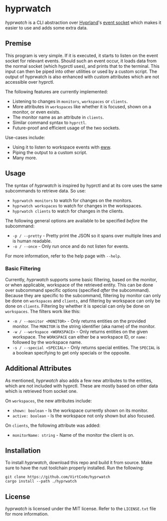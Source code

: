 # hyprwatch
*hyprwatch* is a CLI abstraction over [Hyprland](https://github.com/hyprwm/hyprland)'s [event socket](https://wiki.hyprland.org/IPC/#tmphyprhissocket2sock) which makes it easier to use and adds some extra data.

## Premise 
This program is very simple. If it is executed, it starts to listen on the event socket for relevant events. Should such an event occur, it loads data from the normal socket (which hyprctl uses), and prints that to the terminal. This input can then be piped into other utilities or used by a custom script. The output of hyprwatch is also enhanced with custom attributes which are not accessible over hyprctl.

The following features are currently implemented:
- Listening to changes in `monitors`, `workspaces` or `clients`.
- More attributes in `workspaces` like whether it is focused, shown on a monitor, or even exists.
- The monitor name as an attribute in `clients`.
- Similar command syntax to `hyprctl`.
- Future-proof and efficient usage of the two sockets.

Use-cases include:
- Using it to listen to workspace events with [eww](https://github.com/elkowar/eww).
- Piping the output to a custom script.
- Many more.

## Usage
The syntax of *hyprwatch* is inspired by hyprctl and at its core uses the same subcommands to retrieve data. So use:
- `hyprwatch monitors` to watch for changes on the monitors.
- `hyprwatch workspaces` to watch for changes in the workspaces.
- `hyprwatch clients` to watch for changes in the clients.

The following general options are available to be specified *before* the subcommand:
- `-p / --pretty` - Pretty print the JSON so it spans over multiple lines and is human readable.
- `-o / --once` - Only run once and do not listen for events.

For more information, refer to the help page with `--help`.

### Basic Filtering
Currently, *hyprwatch* supports some basic filtering, based on the monitor, or when applicable, workspace of the retrieved entity. This can be done over subcommand specific options (specified *after* the subcommand). Because they are specific to the subcommand, filtering by monitor can only be done on `workspaces` and `clients`, and filtering by workspace can only be done on `clients`. Filtering by whether it is special can only be done on `workspaces`. The filters work like this:

- `-m / --monitor <MONITOR>` - Only returns entities on the provided monitor. The `MONITOR` is the string identifier (aka name) of the monitor.
- `-w / --workspace <WORKSPACE>` - Only returns entities on the given workspace. The `WORKSPACE` can either be a workspace ID, or `name:` followed by the workspace name.
- `-s / --special <SPECIAL>` - Only returns special entities. The `SPECIAL` is a boolean specifying to get only specials or the opposite.

## Additional Attributes
As mentioned, *hyprwatch* also adds a few new attributes to the entities, which are not included with hyprctl. These are mostly based on other data which is retrieved from socket one.

On `workspaces`, the new attributes include:
- `shown: boolean` - Is the workspace currently shown on its monitor.
- `active: boolean` - Is the workspace not only shown but also focused.

On `clients`, the following attribute was added:
- `monitorName: string` - Name of the monitor the client is on.

## Installation
To install *hyprwatch*, download this repo and build it from source. Make sure to have the rust toolchain properly installed. Run the following:

```shell
git clone https://github.com/VirtCode/hyprwatch
cargo install --path ./hyprwatch
```
## License
*hyprwatch* is licensed under the MIT license. Refer to the `LICENSE.txt` file for more information.


